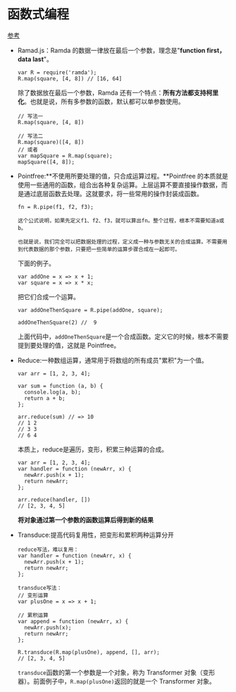 # 函数式编程

[参考](http://www.ruanyifeng.com/blog/2017/03/ramda.html)

- Ramad.js：Ramda 的数据一律放在最后一个参数，理念是"**function first，data last**"。

  ```
  var R = require('ramda');
  R.map(square, [4, 8]) // [16, 64]
  ```

  除了数据放在最后一个参数，Ramda 还有一个特点：**所有方法都支持柯里化**。也就是说，所有多参数的函数，默认都可以单参数使用。

  ```
  // 写法一
  R.map(square, [4, 8])
  
  // 写法二
  R.map(square)([4, 8])
  // 或者
  var mapSquare = R.map(square);
  mapSquare([4, 8]);
  ```

- Pointfree:**不使用所要处理的值，只合成运算过程。**Pointfree 的本质就是使用一些通用的函数，组合出各种复杂运算。上层运算不要直接操作数据，而是通过底层函数去处理。这就要求，将一些常用的操作封装成函数。

  ```
  fn = R.pipe(f1, f2, f3);
  
  这个公式说明，如果先定义f1、f2、f3，就可以算出fn。整个过程，根本不需要知道a或b。
  
  也就是说，我们完全可以把数据处理的过程，定义成一种与参数无关的合成运算。不需要用到代表数据的那个参数，只要把一些简单的运算步骤合成在一起即可。
  ```

  下面的例子。

  ```
  var addOne = x => x + 1;
  var square = x => x * x;
  ```

  把它们合成一个运算。

  ```
  var addOneThenSquare = R.pipe(addOne, square);
  
  addOneThenSquare(2) //  9
  ```

  上面代码中，`addOneThenSquare`是一个合成函数。定义它的时候，根本不需要提到要处理的值，这就是 Pointfree。

- Reduce:一种数组运算，通常用于将数组的所有成员"累积"为一个值。

  ```
  var arr = [1, 2, 3, 4];
  
  var sum = function (a, b) {
    console.log(a, b);
    return a + b;
  };
  
  arr.reduce(sum) // => 10
  // 1 2
  // 3 3
  // 6 4
  ```

  本质上，reduce是遍历，变形，积累三种运算的合成。

  ```
  var arr = [1, 2, 3, 4];
  var handler = function (newArr, x) {
    newArr.push(x + 1);
    return newArr;
  };
  
  arr.reduce(handler, [])
  // [2, 3, 4, 5]
  ```

  **将对象通过第一个参数的函数运算后得到新的结果**

- Transduce:提高代码复用性，把变形和累积两种运算分开

  ```
  reduce写法，难以复用：
  var handler = function (newArr, x) {
    newArr.push(x + 1);
    return newArr;
  };
  
  transduce写法：
  // 变形运算
  var plusOne = x => x + 1;
  
  // 累积运算
  var append = function (newArr, x) {
    newArr.push(x);
    return newArr;
  }; 
  
  R.transduce(R.map(plusOne), append, [], arr);
  // [2, 3, 4, 5]
  ```

  `transduce`函数的第一个参数是一个对象，称为 Transformer 对象（变形器）。前面例子中，`R.map(plusOne)`返回的就是一个 Transformer 对象。
